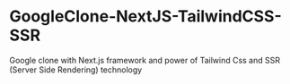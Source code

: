 # GoogleClone-NextJS-TailwindCSS-SSR
Google clone with Next.js framework and power of Tailwind Css and SSR (Server Side Rendering) technology 
